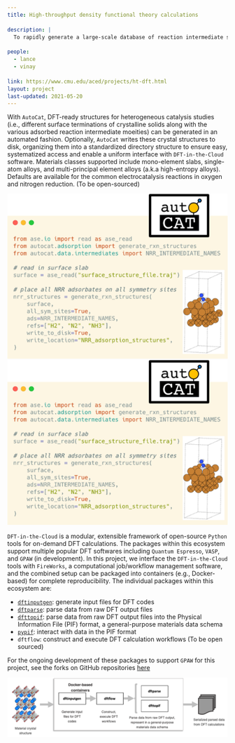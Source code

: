 ```yaml
---
title: High-throughput density functional theory calculations

description: |
  To rapidly generate a large-scale database of reaction intermediate structures, we are developing an automated DFT framework. This will simultaneously accelerate adsorption energy computations while systematically accumulating and manipulating output data in a manner for ease of integration into machine learning models. Moreover, it will facilitate the overall closed-loop sequential learning approach to explore new systems.

people:
  - lance
  - vinay

link: https://www.cmu.edu/aced/projects/ht-dft.html
layout: project
last-updated: 2021-05-20
---
```


With `AutoCat`, DFT-ready structures for heterogeneous catalysis studies (i.e., different surface terminations of crystalline solids along with the various adsorbed reaction intermediate moeities) can be generated in an automated fashion. Optionally, `AutoCat` writes these crystal structures to disk, organizing them into a standardized directory structure to ensure easy, systematized access and enable a uniform interface with `DFT-in-the-Cloud` software. Materials classes supported include mono-element slabs, single-atom alloys, and multi-principal element alloys (a.k.a high-entropy alloys). Defaults are available for the common electrocatalysis reactions in oxygen and nitrogen reduction. (To be open-sourced)

![](../img/research/autocat_figure.png)
<img src="../img/research/autocat_figure.png" max-width="50%" />

`DFT-in-the-Cloud` is a modular, extensible framework of open-source `Python` tools for on-demand DFT calculations. The packages within this ecosystem support multiple popular DFT softwares including `Quantum Espresso`, `VASP`, and `GPAW` (in development). In this project, we interface the `DFT-in-the-Cloud` tools with `FireWorks`, a computational job/workflow management software, and the combined setup can be packaged into containers (e.g., Docker-based) for complete reproducibility. The individual packages within this ecosystem are:

- [`dftinputgen`](https://github.com/CitrineInformatics/dft-input-gen): generate input files for DFT codes
- [`dftparse`](https://github.com/CitrineInformatics/dftparse): parse data from raw DFT output files
- [`dfttopif`](https://github.com/CitrineInformatics/pif-dft): parse data from raw DFT output files into the Physical Information File (PIF) format, a general-purpose materials data schema
- [`pypif`](https://github.com/CitrineInformatics/pypif): interact with data in the PIF format
- `dftflow`: construct and execute DFT calculation workflows (To be open sourced)

For the ongoing development of these packages to support `GPAW` for this project, see the forks on GitHub repositories [here](https://github.com/aced-differentiate)

<img src="../img/research/dftitc_figure.png" max-width="50%" />

